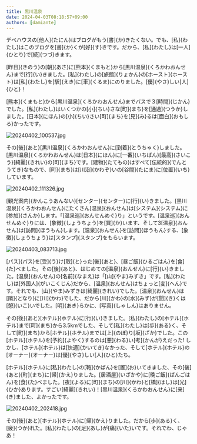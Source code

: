 ```yaml
---
title: 黒川温泉
date: 2024-04-03T08:18:57+09:00
authors: [damiante]
---
```

デベハウスの[他人]{たにん}はブログがもう[書]{か}きたくない。でも、[私]{わたし}はこのブログを[書]{か}くが[好]{す}きです。だから、[私]{わたし}は[一人]{ひとり}で[続]{つづ}きます。

[昨日]{きのう}の[朝]{あさ}に[熊本]{くまもと}から[黒川温泉]{くろかわおんせん}まで[行]{い}きました。[私]{わたし}の[旅館]{りょかん}の[ホースト]{ホースト}は[私]{わたし}を[駅]{えき}に[車]{くるま}にのりました。[優]{やさ}しい[人]{ひと}！

[熊本]{くまもと}から[黒川温泉]{くろかわおんせん}までバスで３[時間]{じかん}でした。[私]{わたし}はいくつかの[小]{ちい}さな[町]{まち}を[通過]{つうか}しました。[日本]{にほん}の[小]{ちい}さい[町]{まち}を[見]{み}るは[面白]{おもしろ}かったです。

![20240402_100537.jpg](https://github.com/devhou-se/www-jp/assets/12438044/a8c1661d-6a29-4aeb-93f4-8e49b037c465)

その[後]{あと}[黒川温泉]{くろかわおんせん}に[到着]{とうちゃく}しました。[黒川温泉]{くろかわおんせん}は[日本]{にほん}に[一番]{いちばん}[最高]{さいこう}[綺麗]{きれい}の[町]{まち}です。[建物]{たてもの}はすべて[伝統的]{でんとうてき}なもので、[町]{まち}は[川沿]{かわぞ}いの[谷間]{たにま}に[位置]{いち}しています。

![20240402_111326.jpg](https://github.com/devhou-se/www-jp/assets/12438044/a9db69ec-92c2-4df5-b9b7-4f6f6c5b569f)

[観光案内]{かんこうあんない}[センター]{センター}に[行]{い}きました。[黒川温泉]{くろかわおんせん}にたくさん[温泉]{おんせん}は[システム]{システム}に[参加]{さんか}します。「[温泉巡]{おんせんめぐ}り」というです。[温泉巡]{おんせんめぐ}りには、[象徴]{しょうちょう}を[買]{か}います、そして3[温泉]{おんせん}は[訪問]{ほうもん}します。[温泉]{おんせん}を[訪問]{ほうもん}する、[象徴]{しょうちょう}は[スタンプ]{スタンプ}をもらいます。

![20240403_083713.jpg](https://github.com/devhou-se/www-jp/assets/12438044/67e3d2df-8b76-42aa-8158-0bcf850b6487)

[パス]{パス}を[受]{う}け[取]{と}った[後]{あと}、[昼ご飯]{ひるごはん}を[食]{た}べました。その[後]{あと}、はじめての[温泉]{おんせん}に[行]{い}きました。[温泉]{おんせん}の[名前]{なまえ}は「[山]{やま}みずき」です。[私]{わたし}は[外国人]{がいこくじん}だから、[温泉]{おんせん}はちょっと[変]{へん}です。それでも、[山]{やま}みずきは[綺麗]{きれい}でした。[温泉]{おんせん}は[隣]{となり}に[川]{かわ}でした、だから[川]{かわ}の[水]{みず}が[聞]{き}くは[憩]{いこ}いでした。[明]{あき}らかに、[写真]{しゃしん}はありません。

その[後]{あと}[ホテル]{ホテル}に[行]{い}きました。[私]{わたし}の[ホテル]{ホテル}まで[町]{まち}から3.5kmでした、そして[私]{わたし}は[歩]{ある}く、そして[町]{まち}から[ホテル]{ホテル}までは[上]{のぼ}り[坂]{ざか}でした。この[ホテル]{ホテル}を[予約]{よやく}するのは[悪]{わる}い[考]{かんが}えだった! しかし、[ホテル]{ホテル}は[快適]{かいてき}なかった、そして[ホテル]{ホテル}の[オーナー]{オーナー}は[優]{やさ}しい[人]{ひと}たち。

[ホテル]{ホテル}に[私]{わたし}の[鞄]{かばん}を[置]{お}いてきました、その[後]{あと}[町]{まち}に[帰]{かえ}りました。[居酒屋]{いざかや}に[晩ご飯]{ばんごはん}を[食]{た}べました。[夜]{よる}に[町]{まち}の[川]{かわ}と[橋]{はし}は[光]{ひか}あります。すごい[綺麗]{きれい}！[黒川温泉]{くろかわおんせん}に[来]{き}ました、よかったです。

![20240402_202418.jpg](https://github.com/devhou-se/www-jp/assets/12438044/0651e751-43e7-4c42-acd6-e5a5f620622a)

その[後]{あと}[ホテル]{ホテル}に[帰]{かえ}りました。だから[歩]{ある}く、[疲]{つか}れた。[私]{わたし}の[足]{あし}が[痛]{いた}いです。それでわ、じゃあ！